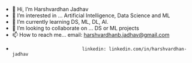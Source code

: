 - 👋 Hi, I’m Harshvardhan Jadhav
- 👀 I’m interested in ... Artificial Intelligence, Data Science and ML
- 🌱 I’m currently learning DS, ML, DL, AI.
- 💞️ I’m looking to collaborate on ... DS or ML projects
- 📫 How to reach me... email: harshvardhanb.jadhav@gmail.com
-                               linkedin: linkedin.com/in/harshvardhan-jadhav

<!---
Harshj6301/Harshj6301 is a ✨ special ✨ repository because its `README.md` (this file) appears on your GitHub profile.
You can click the Preview link to take a look at your changes.
--->
